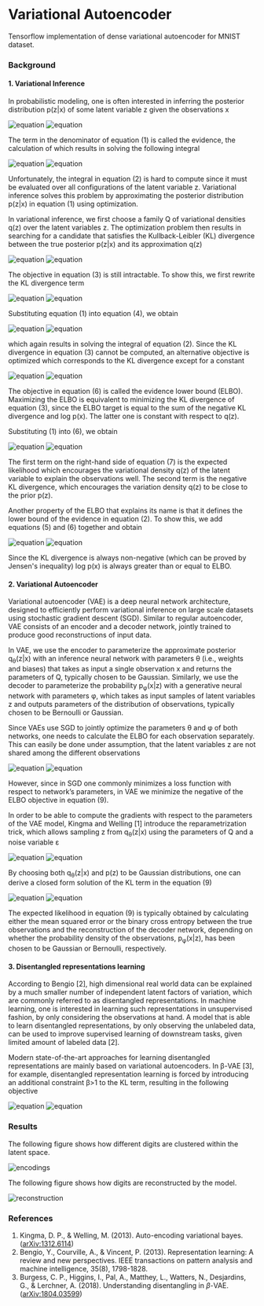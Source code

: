 # Variational Autoencoder

Tensorflow implementation of dense variational autoencoder for MNIST dataset.

### Background

#### 1. Variational Inference

In probabilistic modeling, one is often interested in inferring the posterior 
distribution p(z|x) of some latent variable z given the observations x

![equation](equations/dark_mode/1.svg#gh-dark-mode-only)
![equation](equations/light_mode/1.svg#gh-light-mode-only)

The term in the denominator of equation (1) is called the evidence, the 
calculation of which results in solving the following integral

![equation](equations/dark_mode/2.svg#gh-dark-mode-only)
![equation](equations/light_mode/2.svg#gh-light-mode-only)

Unfortunately, the integral in equation (2) is hard to compute since 
it must be evaluated over all configurations of the latent variable z. 
Variational inference solves this problem by approximating the posterior 
distribution p(z|x) in equation (1) using optimization. 

In variational inference, we first choose a family Q of variational 
densities q(z) over the latent variables z. The optimization problem 
then results in searching for a candidate that satisfies the 
Kullback-Leibler (KL) divergence between the true posterior p(z|x) 
and its approximation q(z)

![equation](equations/dark_mode/3.svg#gh-dark-mode-only)
![equation](equations/light_mode/3.svg#gh-light-mode-only)

The objective in equation (3) is still intractable. To show this, 
we first rewrite the KL divergence term

![equation](equations/dark_mode/4.svg#gh-dark-mode-only)
![equation](equations/light_mode/4.svg#gh-light-mode-only)

Substituting equation (1) into equation (4), we obtain

![equation](equations/dark_mode/5.svg#gh-dark-mode-only)
![equation](equations/light_mode/5.svg#gh-light-mode-only)

which again results in solving the integral of equation (2). 
Since the KL divergence in equation (3) cannot be computed, an 
alternative objective is optimized which corresponds to the 
KL divergence except for a constant

![equation](equations/dark_mode/6.svg#gh-dark-mode-only)
![equation](equations/light_mode/6.svg#gh-light-mode-only)

The objective in equation (6) is called the evidence lower bound (ELBO). 
Maximizing the ELBO is equivalent to minimizing the KL divergence of 
equation (3), since the ELBO target is equal to the sum of the 
negative KL divergence and log p(x). The latter one is constant with 
respect to q(z).

Substituting (1) into (6), we obtain

![equation](equations/dark_mode/7.svg#gh-dark-mode-only)
![equation](equations/light_mode/7.svg#gh-light-mode-only)

The first term on the right-hand side of equation (7) is the expected 
likelihood which encourages the variational density q(z) of the latent 
variable to explain the observations well. The second term is the 
negative KL divergence, which encourages the variation density q(z) 
to be close to the prior p(z).

Another property of the ELBO that explains its name is that it defines 
the lower bound of the evidence in equation (2). To show this, we add 
equations (5) and (6) together and obtain

![equation](equations/dark_mode/8.svg#gh-dark-mode-only)
![equation](equations/light_mode/8.svg#gh-light-mode-only)

Since the KL divergence is always non-negative (which can be proved by 
Jensen's inequality) log p(x) is always greater than or equal to ELBO.

#### 2. Variational Autoencoder

Variational autoencoder (VAE) is a deep neural network architecture, designed to 
efficiently perform variational inference on large scale datasets using 
stochastic gradient descent (SGD). Similar to regular autoencoder, VAE consists 
of an encoder and a decoder network, jointly trained to produce good 
reconstructions of input data.

In VAE, we use the encoder to parameterize the approximate posterior 
q<sub>&theta;</sub>(z|x) with an inference neural network with 
parameters &theta; (i.e., weights and biases) that takes as input 
a single observation x and returns the parameters of Q, typically chosen 
to be Gaussian. Similarly, we use the decoder to parameterize the 
probability p<sub>&phi;</sub>(x|z) with a generative neural network 
with parameters &phi;, which takes as input samples of latent variables 
z and outputs parameters of the distribution of observations, typically 
chosen to be Bernoulli or Gaussian.

Since VAEs use SGD to jointly optimize the parameters &theta; and &phi;
of both networks, one needs to calculate the ELBO for each observation separately. 
This can easily be done under assumption, that the latent variables z are not 
shared among the different observations

![equation](equations/dark_mode/9.svg#gh-dark-mode-only)
![equation](equations/light_mode/9.svg#gh-light-mode-only)

However, since in SGD one commonly minimizes a loss  function with respect 
to network’s parameters, in VAE we minimize the negative of the ELBO objective 
in equation (9).

In order to be able to compute the gradients with respect to the parameters of the 
VAE model, Kingma and Welling [1] introduce the reparametrization trick, which 
allows sampling z from q<sub>&theta;</sub>(z|x) using the parameters of Q and 
a noise variable &epsilon;

![equation](equations/dark_mode/10.svg#gh-dark-mode-only)
![equation](equations/light_mode/10.svg#gh-light-mode-only)

By choosing both q<sub>&theta;</sub>(z|x) and p(z) to be Gaussian 
distributions, one can derive a closed form solution of the KL term in the 
equation (9)

![equation](equations/dark_mode/11.svg#gh-dark-mode-only)
![equation](equations/light_mode/11.svg#gh-light-mode-only)

The expected likelihood in equation (9) is typically obtained by calculating 
either the mean squared error or the binary cross entropy between the true 
observations and the reconstruction of the decoder network, depending on 
whether the probability density of the observations, p<sub>&phi;</sub>(x|z), has 
been chosen to be Gaussian or Bernoulli, respectively.

#### 3. Disentangled representations learning

According to Bengio [2], high dimensional real world data can be explained by 
a much smaller number of independent latent factors of variation, which are 
commonly referred to as disentangled representations. In machine learning, 
one is interested in learning such representations in unsupervised fashion, 
by only considering the observations at hand. A model that is able to learn 
disentangled representations, by only observing the unlabeled data, can be 
used to improve supervised learning of downstream tasks, given limited amount 
of labeled data [2].

Modern state-of-the-art approaches for learning disentangled representations 
are mainly based on variational autoencoders. In &beta;-VAE [3], for example, 
disentangled representation learning is forced by introducing an additional 
constraint &beta;>1 to the KL term, resulting in the following objective

![equation](equations/dark_mode/12.svg#gh-dark-mode-only)
![equation](equations/light_mode/12.svg#gh-light-mode-only)

### Results

The following figure shows how different digits are clustered within the latent space.

![encodings](results/encodings.png)

The following figure shows how digits are reconstructed by the model.

![reconstruction](results/reconstruction.png)

### References

1. Kingma, D. P., & Welling, M. (2013). Auto-encoding variational bayes. 
([arXiv:1312.6114](https://arxiv.org/pdf/1312.6114.pdf))
2. Bengio, Y., Courville, A., & Vincent, P. (2013). Representation learning: 
A review and new perspectives. IEEE transactions on pattern analysis and 
machine intelligence, 35(8), 1798-1828.
3. Burgess, C. P., Higgins, I., Pal, A., Matthey, L., Watters, N., 
Desjardins, G., & Lerchner, A. (2018). Understanding disentangling 
in $\beta$-VAE. ([arXiv:1804.03599](https://arxiv.org/pdf/1804.03599.pdf))